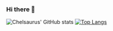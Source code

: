 ### Hi there 👋

<!--
**chelsaurus/chelsaurus** is a ✨ _special_ ✨ repository because its `README.md` (this file) appears on your GitHub profile.

Here are some ideas to get you started:

- 🔭 I’m currently working on ...
- 🌱 I’m currently learning ...
- 👯 I’m looking to collaborate on ...
- 🤔 I’m looking for help with ...
- 💬 Ask me about ...
- 📫 How to reach me: ...
- 😄 Pronouns: ...
- ⚡ Fun fact: ...
-->

![Chelsaurus' GitHub stats](https://github-readme-stats.vercel.app/api?username=chelsaurus&show_icons=true&theme=radical&hide=contribs,prs)
[![Top Langs](https://github-readme-stats.vercel.app/api/top-langs/?username=chelsaurus&layout=compact&theme=radical)](https://github.com/chelsaurus/github-readme-stats)
